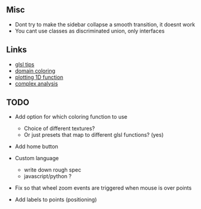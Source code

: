 ## Misc
- Dont try to make the sidebar collapse a smooth transition, it doesnt work
- You cant use classes as discriminated union, only interfaces

## Links
- [glsl tips](https://shadertoyunofficial.wordpress.com/2019/01/02/programming-tricks-in-shadertoy-glsl/)
- [domain coloring](https://www.dynamicmath.xyz/domain-coloring/dcgallery.html)
- [plotting 1D function](https://www.shadertoy.com/view/3sKSWc)
- [complex analysis](https://users.mai.liu.se/hanlu09/complex/domain_coloring.html)

## TODO
- Add option for which coloring function to use
    - Choice of different textures? 
    - Or just presets that map to different glsl functions? (yes)

- Add home button

- Custom language
    - write down rough spec
    - javascript/python ?

- Fix so that wheel zoom events are triggered when mouse is over points
- Add labels to points (positioning)